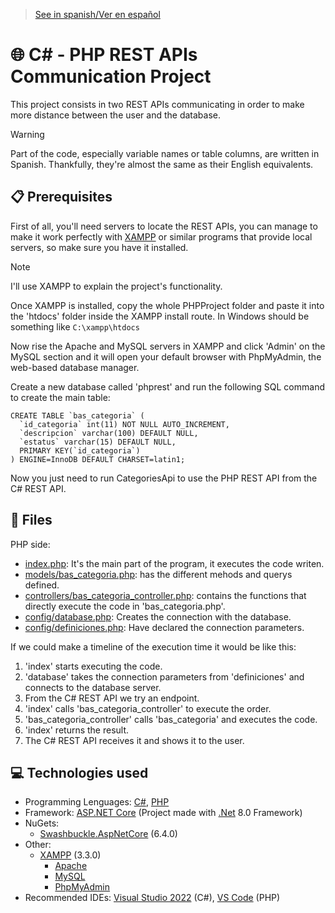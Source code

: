 > [See in spanish/Ver en español](https://github.com/LuisMiSanVe/CSharpPHP_API/tree/spanish)
# 🌐 C# - PHP REST APIs Communication Project
This project consists in two REST APIs communicating in order to make more distance between the user and the database.
> [!WARNING]
> Part of the code, especially variable names or table columns, are written in Spanish. Thankfully, they're almost the same as their English equivalents.

## 📋 Prerequisites
First of all, you'll need servers to locate the REST APIs, you can manage to make it work perfectly with [XAMPP](https://www.apachefriends.org/es/index.html) or similar programs that provide local servers, so make sure you have it installed.
> [!NOTE]
> I'll use XAMPP to explain the project's functionality.

Once XAMPP is installed, copy the whole PHPProject folder and paste it into the 'htdocs' folder inside the XAMPP install route.
In Windows should be something like `C:\xampp\htdocs`

Now rise the Apache and MySQL servers in XAMPP and click 'Admin' on the MySQL section and it will open your default browser with PhpMyAdmin, the web-based database manager.

Create a new database called 'phprest' and run the following SQL command to create the main table:
```
CREATE TABLE `bas_categoria` (
  `id_categoria` int(11) NOT NULL AUTO_INCREMENT,
  `descripcion` varchar(100) DEFAULT NULL,
  `estatus` varchar(15) DEFAULT NULL,
  PRIMARY KEY(`id_categoria`)
) ENGINE=InnoDB DEFAULT CHARSET=latin1;
```

Now you just need to run CategoriesApi to use the PHP REST API from the C# REST API.
## 📂 Files
PHP side:
- [index.php](https://github.com/LuisMiSanVe/CSharpPHP_API/blob/main/PHPProject/index.php): It's the main part of the program, it executes the code writen.
- [models/bas_categoria.php](https://github.com/LuisMiSanVe/CSharpPHP_API/blob/main/PHPProject/models/bas_categoria.php): has the different mehods and querys defined.
- [controllers/bas_categoria_controller.php](https://github.com/LuisMiSanVe/CSharpPHP_API/blob/main/PHPProject/controllers/bas_categoria_controller.php): contains the functions that directly execute the code in 'bas_categoria.php'.
- [config/database.php](https://github.com/LuisMiSanVe/CSharpPHP_API/blob/main/PHPProject/config/database.php): Creates the connection with the database.
- [config/definiciones.php](https://github.com/LuisMiSanVe/CSharpPHP_API/blob/main/PHPProject/config/definiciones.php): Have declared the connection parameters.

If we could make a timeline of the execution time it would be like this:
1. 'index' starts executing the code.
2. 'database' takes the connection parameters from 'definiciones' and connects to the database server.
3. From the C# REST API we try an endpoint.
4. 'index' calls 'bas_categoria_controller' to execute the order.
5. 'bas_categoria_controller' calls 'bas_categoria' and executes the code.
6. 'index' returns the result.
7. The C# REST API receives it and shows it to the user.
## 💻 Technologies used
- Programming Lenguages: [C#](https://dotnet.microsoft.com/en-us/languages/csharp), [PHP](https://www.php.net/)
- Framework: [ASP.NET Core](https://dotnet.microsoft.com/en-us/apps/aspnet) (Project made with [.Net](https://dotnet.microsoft.com/en-us/learn/dotnet/what-is-dotnet) 8.0 Framework)
- NuGets:
  - [Swashbuckle.AspNetCore](https://github.com/domaindrivendev/Swashbuckle.AspNetCore) (6.4.0)
- Other:
  - [XAMPP](https://www.apachefriends.org/es/index.html) (3.3.0)
    - [Apache](https://httpd.apache.org/)
    - [MySQL](https://www.mysql.com/) 
    - [PhpMyAdmin](https://www.phpmyadmin.net/)
- Recommended IDEs: [Visual Studio 2022](https://visualstudio.microsoft.com/) (C#), [VS Code](https://code.visualstudio.com/) (PHP)
